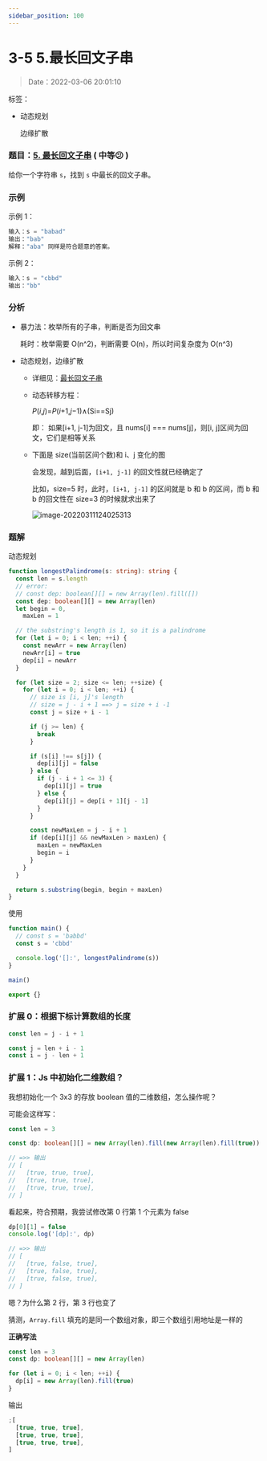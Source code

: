 ```yaml
---
sidebar_position: 100
---
```


# 3-5 5.最长回文子串

> Date：2022-03-06 20:01:10

标签：

- 动态规划

  边缘扩散

### 题目：[5. 最长回文子串](https://leetcode-cn.com/problems/longest-palindromic-substring/submissions/) ( 中等:confused: )

给你一个字符串 `s`，找到 `s` 中最长的回文子串。

### 示例

示例 1：

```ts
输入：s = "babad"
输出："bab"
解释："aba" 同样是符合题意的答案。
```

示例 2：

```ts
输入：s = "cbbd"
输出："bb"
```

### 分析

- 暴力法：枚举所有的子串，判断是否为回文串

  耗时：枚举需要 O(n^2)，判断需要 O(n)，所以时间复杂度为 O(n^3)

- 动态规划，边缘扩散

  - 详细见：[最长回文子串](https://leetcode-cn.com/problems/longest-palindromic-substring/solution/zui-chang-hui-wen-zi-chuan-by-leetcode-solution/)

  - 动态转移方程：

    _P_(_i_,_j_)=_P_(_i_+1,*j*−1)∧(Si==Sj)

    即： 如果[i+1, j-1]为回文，且 nums[i] === nums[j]，则[i, j]区间为回文，它们是相等关系

  - 下面是 size(当前区间个数)和 i、j 变化的图

    会发现，越到后面，`[i+1, j-1]` 的回文性就已经确定了

    比如，size=5 时，此时，`[i+1, j-1]` 的区间就是 b 和 b 的区间，而 b 和 b 的回文性在 size=3 的时候就求出来了

    ![image-20220311124025313](https://cdn.gincool.com//img/image-20220311124025313.png)

### 题解

动态规划

```ts
function longestPalindrome(s: string): string {
  const len = s.length
  // error:
  // const dep: boolean[][] = new Array(len).fill([])
  const dep: boolean[][] = new Array(len)
  let begin = 0,
    maxLen = 1

  // the substring's length is 1, so it is a palindrome
  for (let i = 0; i < len; ++i) {
    const newArr = new Array(len)
    newArr[i] = true
    dep[i] = newArr
  }

  for (let size = 2; size <= len; ++size) {
    for (let i = 0; i < len; ++i) {
      // size is [i, j]'s length
      // size = j - i + 1 ==> j = size + i -1
      const j = size + i - 1

      if (j >= len) {
        break
      }

      if (s[i] !== s[j]) {
        dep[i][j] = false
      } else {
        if (j - i + 1 <= 3) {
          dep[i][j] = true
        } else {
          dep[i][j] = dep[i + 1][j - 1]
        }
      }

      const newMaxLen = j - i + 1
      if (dep[i][j] && newMaxLen > maxLen) {
        maxLen = newMaxLen
        begin = i
      }
    }
  }

  return s.substring(begin, begin + maxLen)
}
```

使用

```ts
function main() {
  // const s = 'babbd'
  const s = 'cbbd'

  console.log('[]:', longestPalindrome(s))
}

main()

export {}
```

### 扩展 0：根据下标计算数组的长度

```ts
const len = j - i + 1

const j = len + i - 1
const i = j - len + 1
```

### 扩展 1：Js 中初始化二维数组？

我想初始化一个 3x3 的存放 boolean 值的二维数组，怎么操作呢？

可能会这样写：

```ts
const len = 3

const dp: boolean[][] = new Array(len).fill(new Array(len).fill(true))

// =>> 输出
// [
//   [true, true, true],
//   [true, true, true],
//   [true, true, true],
// ]
```

看起来，符合预期，我尝试修改第 0 行第 1 个元素为 false

```ts
dp[0][1] = false
console.log('[dp]:', dp)

// =>> 输出
// [
//   [true, false, true],
//   [true, false, true],
//   [true, false, true],
// ]
```

嗯？为什么第 2 行，第 3 行也变了

猜测，`Array.fill` 填充的是同一个数组对象，即三个数组引用地址是一样的

**正确写法**

```ts
const len = 3
const dp: boolean[][] = new Array(len)

for (let i = 0; i < len; ++i) {
  dp[i] = new Array(len).fill(true)
}
```

输出

```ts
;[
  [true, true, true],
  [true, true, true],
  [true, true, true],
]
```
